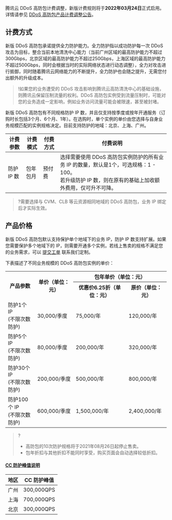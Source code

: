 腾讯云 DDoS 高防包计费调整，新版计费规则将于**2022年03月24日**正式启用。详情请参见 [DDoS 高防包产品计费调整公告](https://cloud.tencent.com/document/product/1021/70386)。



## 计费方式

新版 DDoS 高防包承诺提供全力防护能力。全力防护指以成功防护每一次 DDoS 攻击为目标，整合当前本地清洗中心能力（当前广州区域的最高防护能力不超过300Gbps，北京区域的最高防护能力不超过250Gbps，上海区域的最高防护能力不超过500Gbps，同时会根据当时的实际网络状态进行动态调整），全力对攻击进行抵御，同时随着腾讯云网络能力的不断提升，全力防护也会随之提升，无需您付出额外的升级成本。

>!如果您的业务遭受的 DDoS 攻击影响到腾讯云高防清洗中心的基础设施，则腾讯云保留压制流量的权利。DDoS 高防包实例受到流量压制时，可能对您的业务造成一定影响，例如业务访问流量可能会被限速，甚至被封堵。

新版 DDoS 高防包有不同规格防护 IP 数，并且仅支持按季度或按年开通服务（订购时长包括3个月、6个月、1年）。在选购时，单个实例的单价由您选择与自身业务规模匹配的实例规格决定。目前支持防护的地域：北京、上海、广州。

| 计费参数      | 计费模式  | 付费方式 | 付费说明                                                       |
| ------------ | ------------ | -------- | ------------------------------------------------------------ |
| 防护 IP 数 | 包年包月 | 预付费   | 选择需要使用 DDoS 高防包实例防护的所有业务 IP 的数量，默认是1个，可选规格：1 - 100。</br>若升级防护 IP 数，则在原有的基础上加收额外费用，仅可升不可降。 |

>?需要选择与 CVM、CLB 等云资源相同地域的 DDoS 高防包，业务 IP 绑定后才实际生效。


## 产品价格

新版 DDoS 高防包默认支持保护单个地域下的业务 IP，防护 IP 数支持扩展。如果您需要保护多个地域下的 IP，则需要开通多个实例，若线上售卖的规格不满足您的业务需求，可以 [提交工单](https://console.cloud.tencent.com/workorder/category) 联系我们定制。

下表描述了不同业务规模的 DDoS 高防包实例的单价：
<table>
    <tr>
         <th  rowspan="2">产品参数</th>  
         <th rowspan="2" >单价（单位：元）</th>  
				 <th colspan="2" style="text-align:center;">包年单价（单位：元）</th>
     </tr>
		 <tr>		
        <th>优惠价6.25折（单位：元）</th>  
				 <th>原价（单位：元）</th>
		 </tr> 
	 <tr>
         <td>防护1个 IP</br>(不限次数防护)</td>  
         <td>30,000/季度</td> 
		  <td>75,000/年</td> 
				 <td>120,000/年</td>
     </tr>
	 <tr>
         <td>防护5个 IP</br>(不限次数防护)</td>  
         <td>80,000/季度</td>  
         <td>200,000/年</td>
				 <td>320,000/年</td>  
     </tr>
	 <tr>
         <td>防护30个 IP</br>(不限次数防护)</td>  
         <td>200,000/季度</td> 
         <td>500,000/年</td>  
				  <td>800,000/年</td>  
     </tr> 
	 <tr>
         <td>防护100个 IP</br>(不限次数防护)</td>  
	    	 <td>600,000/季度</td>
	    	 <td>1,500,000/年 </td>
				  <td>2,400,000/年</td>
     </tr>
</table>

>?
>- 高防包的10次防护规格将于2021年08月26日起停止售卖。
>- 包年折扣与其他折扣不能同时享受，购买页面会自动选择较低折扣。


#### [CC 防护峰值说明](id:txfh)

|地区|CC 防护峰值|
|----|---|
|广州|300,000QPS|
|上海|700,000QPS|
|北京|300,000QPS|
